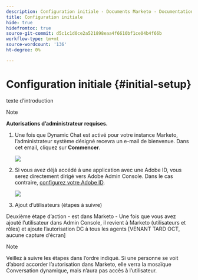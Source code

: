 ```yaml
---
description: Configuration initiale - Documents Marketo - Documentation du produit
title: Configuration initiale
hide: true
hidefromtoc: true
source-git-commit: d5c1c1d0ce2a521898eaa4f6610bf1ce04b4f66b
workflow-type: tm+mt
source-wordcount: '136'
ht-degree: 0%

---
```


# Configuration initiale {#initial-setup}

texte d’introduction

>[!NOTE]
>
>**Autorisations d’administrateur requises.**

1. Une fois que Dynamic Chat est activé pour votre instance Marketo, l’administrateur système désigné recevra un e-mail de bienvenue. Dans cet email, cliquez sur **Commencer**.

   ![](assets/picture.png)

1. Si vous avez déjà accédé à une application avec une Adobe ID, vous serez directement dirigé vers Adobe Admin Console. Dans le cas contraire, [configurez votre Adobe ID](https://helpx.adobe.com/manage-account/using/create-update-adobe-id.html).

   ![](assets/picture.png)

1. Ajout d’utilisateurs (étapes à suivre)

Deuxième étape d’action - est dans Marketo - Une fois que vous avez ajouté l’utilisateur dans Admin Console, il revient à Marketo (utilisateurs et rôles) et ajoute l’autorisation DC à tous les agents [VENANT TARD OCT, aucune capture d’écran]

>[!NOTE]
>
>Veillez à suivre les étapes dans l’ordre indiqué. Si une personne se voit d’abord accorder l’autorisation dans Marketo, elle verra la mosaïque Conversation dynamique, mais n’aura pas accès à l’utilisateur.
